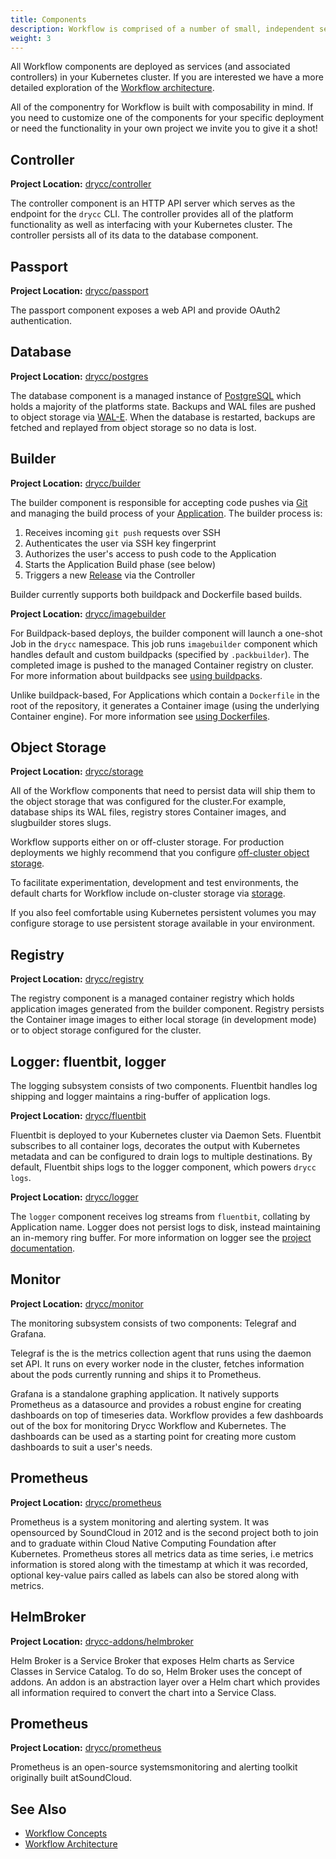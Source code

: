 ```yaml
---
title: Components
description: Workflow is comprised of a number of small, independent services that combine to create a distributed CaaS.
weight: 3
---
```


All Workflow components are deployed as services (and associated controllers) in your Kubernetes cluster.
If you are interested we have a more detailed exploration of the [Workflow architecture][architecture].

All of the componentry for Workflow is built with composability in mind. If you
need to customize one of the components for your specific deployment or need
the functionality in your own project we invite you to give it a shot!

## Controller

**Project Location:** [drycc/controller](https://github.com/drycc/controller)

The controller component is an HTTP API server which serves as the endpoint for
the `drycc` CLI. The controller provides all of the platform functionality as
well as interfacing with your Kubernetes cluster. The controller persists all
of its data to the database component.

## Passport

**Project Location:** [drycc/passport](https://github.com/drycc/passport)

The passport component exposes a web API and provide OAuth2 authentication.

## Database

**Project Location:** [drycc/postgres](https://github.com/drycc/postgres)

The database component is a managed instance of [PostgreSQL][] which holds a
majority of the platforms state. Backups and WAL files are pushed to object
storage via [WAL-E][]. When the database is restarted, backups are fetched and
replayed from object storage so no data is lost.

## Builder

**Project Location:** [drycc/builder](https://github.com/drycc/builder)


The builder component is responsible for accepting code pushes via [Git][] and
managing the build process of your [Application][]. The builder process is:

1. Receives incoming `git push` requests over SSH
2. Authenticates the user via SSH key fingerprint
3. Authorizes the user's access to push code to the Application
4. Starts the Application Build phase (see below)
5. Triggers a new [Release][] via the Controller

Builder currently supports both buildpack and Dockerfile based builds.

**Project Location:** [drycc/imagebuilder](https://github.com/drycc/imagebuilder)

For Buildpack-based deploys, the builder component will launch a one-shot Job
in the `drycc` namespace. This job runs `imagebuilder` component which handles
default and custom buildpacks (specified by `.packbuilder`). The completed image
is pushed to the managed Container registry on cluster. For more information
about buildpacks see [using buildpacks][using-buildpacks].

Unlike buildpack-based, For Applications which contain a `Dockerfile` in the root
of the repository, it generates a Container image (using the underlying Container engine).
For more information see [using Dockerfiles][using-dockerfiles].

## Object Storage

**Project Location:** [drycc/storage](https://github.com/drycc/storage)

All of the Workflow components that need to persist data will ship them to the
object storage that was configured for the cluster.For example, database ships
its WAL files, registry stores Container images, and slugbuilder stores slugs.

Workflow supports either on or off-cluster storage. For production deployments
we highly recommend that you configure [off-cluster object storage][configure-objectstorage].

To facilitate experimentation, development and test environments, the default charts for
Workflow include on-cluster storage via [storage](https://github.com/drycc/storage).

If you also feel comfortable using Kubernetes persistent volumes you may
configure storage to use persistent storage available in your environment.

## Registry

**Project Location:** [drycc/registry](https://github.com/drycc/registry)

The registry component is a managed container registry which holds application
images generated from the builder component. Registry persists the Container image
images to either local storage (in development mode) or to object storage
configured for the cluster.

## Logger: fluentbit, logger

The logging subsystem consists of two components. Fluentbit handles log shipping
and logger maintains a ring-buffer of application logs.


**Project Location:** [drycc/fluentbit](https://github.com/drycc/fluentbit)

Fluentbit is deployed to your Kubernetes cluster via Daemon Sets. Fluentbit
subscribes to all container logs, decorates the output with Kubernetes metadata
and can be configured to drain logs to multiple destinations. By default,
Fluentbit ships logs to the logger component, which powers `drycc logs`.

**Project Location:** [drycc/logger](https://github.com/drycc/logger)

The `logger` component receives log streams from `fluentbit`, collating by
Application name. Logger does not persist logs to disk, instead maintaining an
in-memory ring buffer. For more information on logger see the [project
documentation][logger-documentation].

## Monitor

**Project Location:** [drycc/monitor](https://github.com/drycc/monitor)

The monitoring subsystem consists of two components: Telegraf and Grafana.

Telegraf is the is the metrics collection agent that runs using the daemon set API. It runs on
every worker node in the cluster, fetches information about the pods currently running and ships it
to Prometheus.

Grafana is a standalone graphing application. It natively supports Prometheus as a datasource and
provides a robust engine for creating dashboards on top of timeseries data. Workflow provides a few
dashboards out of the box for monitoring Drycc Workflow and Kubernetes. The dashboards can be used
as a starting point for creating more custom dashboards to suit a user's needs.

## Prometheus

**Project Location:** [drycc/prometheus](https://github.com/drycc/prometheus)

Prometheus is a system monitoring and alerting system. It was opensourced by SoundCloud in 2012 and is
the second project both to join and to graduate within Cloud Native Computing Foundation after Kubernetes.
Prometheus stores all metrics data as time series, i.e metrics information is stored along with the
timestamp at which it was recorded, optional key-value pairs called as labels can also be stored along
with metrics.

## HelmBroker

**Project Location:** [drycc-addons/helmbroker](https://github.com/drycc-addons/helmbroker)

Helm Broker is a Service Broker that exposes Helm charts as Service Classes in Service Catalog.
To do so, Helm Broker uses the concept of addons. An addon is an abstraction layer over a Helm chart
which provides all information required to convert the chart into a Service Class.

## Prometheus

**Project Location:** [drycc/prometheus](https://github.com/drycc/prometheus)

Prometheus is an open-source systemsmonitoring and alerting toolkit originally built atSoundCloud.

## See Also

* [Workflow Concepts][concepts]
* [Workflow Architecture][architecture]

[Application]: ../reference-guide/terms.md#application
[Config]: ../reference-guide/terms.md#config
[Git]: http://git-scm.com/
[Nginx]: http://nginx.org/
[PostgreSQL]: http://www.postgresql.org/
[WAL-E]: https://github.com/wal-e/wal-e
[architecture]: architecture.md
[concepts]: concepts.md
[configure-objectstorage]: ../installing-workflow/configuring-object-storage.md
[logger-documentation]: https://github.com/drycc/logger
[release]: ../reference-guide/terms.md#release
[using-buildpacks]: ../applications/using-buildpacks.md
[using-dockerfiles]: ../applications/using-dockerfiles.md
